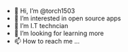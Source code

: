 - 👋 Hi, I’m @torch1503
- 👀 I’m interested in open source apps
- 🌱 I’m I.T techncian 
- 💞️ I’m looking for learning more
- 📫 How to reach me ...

<!---
torch1503/torch1503 is a ✨ special ✨ repository because its `README.md` (this file) appears on your GitHub profile.
You can click the Preview link to take a look at your changes.
--->
